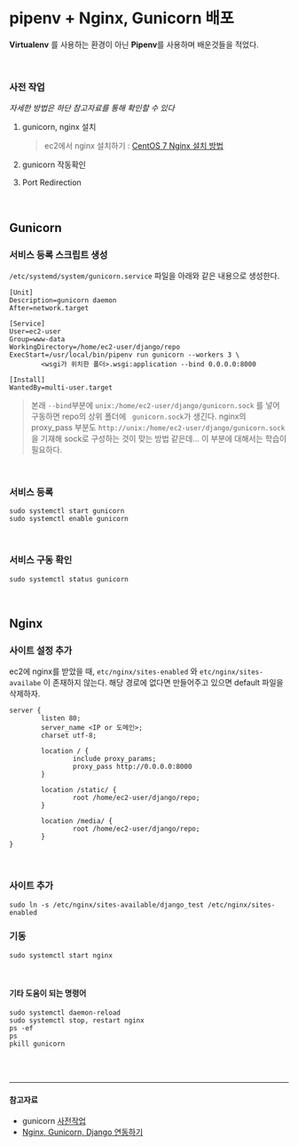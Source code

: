 # pipenv + Nginx, Gunicorn 배포

**Virtualenv** 를 사용하는 환경이 아닌 **Pipenv**를 사용하며 배운것들을 적었다.

<br>

### 사전 작업

*자세한 방법은 하단 참고자료를 통해 확인할 수 있다*

1. gunicorn, nginx 설치

   > ec2에서 nginx 설치하기 : [CentOS 7 Nginx 설치 방법](https://holjjack.tistory.com/114)

2. gunicorn 작동확인

3. Port Redirection

<br>

## Gunicorn

### 서비스 등록 스크립트 생성

`/etc/systemd/system/gunicorn.service` 파일을 아래와 같은 내용으로 생성한다.

```
[Unit]
Description=gunicorn daemon
After=network.target

[Service]
User=ec2-user
Group=www-data
WorkingDirectory=/home/ec2-user/django/repo
ExecStart=/usr/local/bin/pipenv run gunicorn --workers 3 \
        <wsgi가 위치한 폴더>.wsgi:application --bind 0.0.0.0:8000

[Install]
WantedBy=multi-user.target
```

> 본래 `--bind`부분에 `unix:/home/ec2-user/django/gunicorn.sock` 를 넣어 구동하면 repo의 상위 폴더에  ` gunicorn.sock`가 생긴다.
> nginx의 proxy_pass 부분도 `http://unix:/home/ec2-user/django/gunicorn.sock`을 기재해 sock로 구성하는 것이 맞는 방법 같은데... 이 부분에 대해서는 학습이 필요하다.

<br>

### 서비스 등록

```shell
sudo systemctl start gunicorn
sudo systemctl enable gunicorn
```

<br>

### 서비스 구동 확인 

```shell
sudo systemctl status gunicorn
```

<br>

## Nginx

### 사이트 설정 추가

ec2에 nginx를 받았을 때, `etc/nginx/sites-enabled` 와 `etc/nginx/sites-availabe` 이 존재하지 않는다. 해당 경로에 없다면 만들어주고 있으면 default 파일을 삭제하자. 

```
server {
        listen 80;
        server_name <IP or 도메인>;
        charset utf-8;

        location / {
        		include proxy_params;
        		proxy_pass http://0.0.0.0:8000
        }

        location /static/ {
                root /home/ec2-user/django/repo;
        }
        
        location /media/ {
                root /home/ec2-user/django/repo;
        }
}
```

<br>

### 사이트 추가

```shell
sudo ln -s /etc/nginx/sites-available/django_test /etc/nginx/sites-enabled
```

### 기동

```shell
sudo systemctl start nginx
```

<br>

#### 기타 도움이 되는 명령어

```shell
sudo systemctl daemon-reload
sudo systemctl stop, restart nginx
ps -ef
ps
pkill gunicorn
```

<br>

<br>

---

#### 참고자료

- gunicorn [사전작업](https://wikidocs.net/6601#_7)
- [Nginx, Gunicorn, Django 연동하기](https://velog.io/@y1andyu/Nginx-gunicorn-Django-%EB%B0%B0%ED%8F%AC%ED%95%98%EA%B8%B0#3-%EC%8B%9C%EC%9E%91)